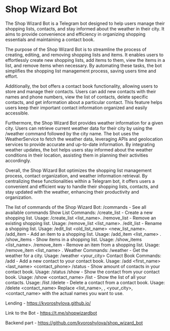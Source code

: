 # Shop Wizard Bot
The Shop Wizard Bot is a Telegram bot designed to help users manage their shopping lists, contacts, and stay informed 
about the weather in their city. It aims to provide convenience and efficiency in organizing shopping essentials and 
maintaining a contact book.

The purpose of the Shop Wizard Bot is to streamline the process of creating, editing, and removing shopping lists and 
items. It enables users to effortlessly create new shopping lists, add items to them, view the items in a list, and 
remove items when necessary. By automating these tasks, the bot simplifies the shopping list management process, 
saving users time and effort.

Additionally, the bot offers a contact book functionality, allowing users to store and manage their contacts. Users can 
add new contacts with their names and phone numbers, view the list of contacts, delete specific contacts, and get 
information about a particular contact. This feature helps users keep their important contact information organized and 
easily accessible.

Furthermore, the Shop Wizard Bot provides weather information for a given city. Users can retrieve current weather data 
for their city by using the /weather command followed by the city name. The bot uses the WeatherService to fetch the 
weather data, leveraging APIs and geolocation services to provide accurate and up-to-date information. By integrating 
weather updates, the bot helps users stay informed about the weather conditions in their location, assisting them in 
planning their activities accordingly.

Overall, the Shop Wizard Bot optimizes the shopping list management process, contact organization, and weather 
information retrieval. By centralizing these functionalities within a Telegram bot, it offers users a convenient and 
efficient way to handle their shopping lists, contacts, and stay updated with the weather, enhancing their productivity 
and organization.

The list of commands of the Shop Wizard Bot:
/commands - See all available commands
Show List Commands:
    /create_list - Create a new shopping list. Usage: /create_list <list_name>.
    /remove_list - Remove an existing shopping list. Usage: /remove_list <list_name>.
    /edit_list - Rename a shopping list. Usage: /edit_list <old_list_name> <new_list_name>.
    /add_item - Add an item to a shopping list. Usage: /add_item <list_name> <item>.
    /show_items - Show items in a shopping list. Usage: /show_items <list_name>.
    /remove_item - Remove an item from a shopping list. Usage: /remove_item <list_name> <item>.
Weather Commands:
    /weather - Get the weather for a city. Usage: /weather <your_city>
Contact Book Commands:
    /add - Add a new contact to your contact book. Usage: /add <first_name> <last_name> <contact_phone>
    /status - Show amount of contacts in your contact book. Usage: /status
    /show - Show the contact from your contact book. Usage: /show <contact_name>
    /list - Show the list of all your contacts. Usage: /list
    /delete - Delete a contact from a contact book. Usage: /delete <contact_name>
Replace <list_name>, <item>, <your_city>, <contact_name> with the actual names you want to use.

Lending - https://kvoroshylova.github.io/

Link to the Bot - https://t.me/shopwizardbot

Backend part - https://github.com/kvoroshylova/shop_wizard_bot
